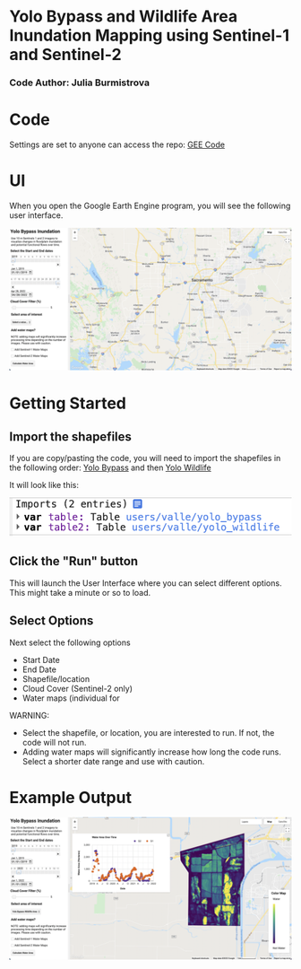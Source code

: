 # Yolo Bypass and Wildlife Area Inundation Mapping using Sentinel-1 and Sentinel-2
### Code Author: Julia Burmistrova

# Code
Settings are set to anyone can access the repo:
[GEE Code](https://code.earthengine.google.com/e4a0913fae06c1d0fcda2d60204676ca?accept_repo=users%2Fvalle%2FYolo_Inundation_Mapping)


# UI
When you open the Google Earth Engine program, you will see the following user interface. 

![Google Earth Engine UI for Inundation Mapping](screenshots/ui_start.png)


# Getting Started
## Import the shapefiles
If you are copy/pasting the code, you will need to import the shapefiles in the following order: [Yolo Bypass](https://code.earthengine.google.com/?asset=users/valle/yolo_bypass) and then [Yolo Wildlife](https://code.earthengine.google.com/?asset=users/valle/yolo_wildlife)

It will look like this:

![Shapefile Import Order](screenshots/shapefile_order.png)

## Click the "Run" button
This will launch the User Interface where you can select different options. This might take a minute or so to load.  

## Select Options
Next select the following options
- Start Date
- End Date
- Shapefile/location
- Cloud Cover (Sentinel-2 only)
- Water maps (individual for 

WARNING: 
- Select the shapefile, or location, you are interested to run. If not, the code will not run.
- Adding water maps will significantly increase how long the code runs. Select a shorter date range and use with caution. 

# Example Output 
![Example of Yolo Wildlife](screenshots/frequency_wildlife.png)
